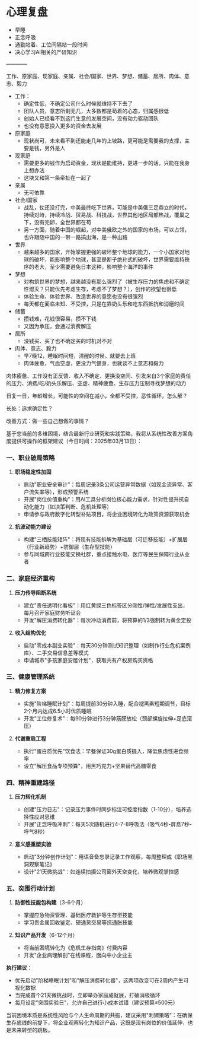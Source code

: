 # 心理复盘

- 早睡
- 正念呼吸
- 通勤站着、工位间隔站一段时间
- 决心学习AI相关的产研知识

————

工作、原家庭、现家庭、亲属、社会/国家、世界、梦想、储蓄、居所、肉体、意志、毅力

- 工作：
  - 确定性低，不确定公司什么时候就维持不下去了
  - 团队人员，意志所剩无几，大多数都是苟着的心态，归属感很低
  - 创始人已经看不到这门生意的发展空间，没有动力驱动团队
  - 也没有意愿投入更多的资金去发展
- 原家庭
  - 现状尚可，未来看不到还能走几年的上坡路，更可能是需要我的支撑，主要是钱，另外是人
- 现家庭
  - 需要更多的钱作为启动资金，现状是能维持，更进一步的话，只能在我身上想办法
  - 这块又和第一条牵扯在一起了
- 亲属
  - 无可依靠
- 社会/国家
  - 战乱，仗还没打完，中美最终吃下世界，可能是中美俄三足鼎立的时代，持续对峙，持续冷战、贸易战、科技战，世界其他地区局部热战，覆巢之下，没有完卵，全世界都在苟
  - 另一方面，随着中国的崛起，对中美俄欧之外的国家的市场，可以占领，也许跟随中国的一带一路搞出海，是一种出路
- 世界
  - 越来越多的国家，开始掌握更强的破坏整个地球的能力，一个小国家对地球的破坏，能影响整个地球，甚至是断子绝孙式的破坏，世界需要维持秩序的老大，至少需要避免日本这种，影响整个海洋的事件
- 梦想
  - 对构筑世界的梦想，越来越没有那么强烈了（被生存压力的焦虑和不确定性熄灭？只能优先考虑生存，考虑不了梦想？），创作的欲望也很低
  - 体验生命、体验世界、改造世界的意愿也没有很强烈
  - 每天都在面临未知、不受控，只是在靠奶头乐和吃东西抵抗和消磨时间
- 储蓄
  - 攒钱难，花钱很容易，攒不下钱
  - 又因为承压，会通过消费解压
- 居所
  - 没钱买、买了也不确定买的时机对不对
- 肉体、意志、毅力
  - 早7晚12，睡眠时间短，清醒的时候，就要去上班
  - 肉体疲惫，气血空虚，更没力气健身，也就谈不上意志和毅力



肉体疲惫、工作没有正反馈、收入不确定、更换没空间、引发来自3个家庭的责任的压力、消费/吃/奶头乐解压、空虚、精神疲惫、生存压力压制寻找梦想的动力

日复一日，年龄增长，可能性的空间在减小，全都不受控，恶性循环，怎么解？



长处：追求确定性？

改善方式：做一些自己想做的事情？

基于您当前的多维困境，结合最新行业研究和实践策略，我将从系统性改善方案角度提供可操作的框架建议（今日时间：2025年03月13日）：

### 一、职业破局策略
1. **职场稳定性加固**  
   - 启动"职业安全审计"：每周记录3条公司运营异常数据（如现金流异常、客户流失率等），形成预警系统  
   - 开展"岗位价值重构"：用AI工具分析岗位核心能力需求，针对性提升抗自动化能力（如决策判断、危机处理等）  
   - 申请参与政府数字化转型补贴项目，将企业困境转化为政策资源获取机会  

2. **抗波动能力建设**  
   - 构建"三栖技能矩阵"：将现有技能拆解为基础层（可迁移技能）+扩展层（行业新趋势）+防御层（生存型技能）  
   - 参与同城跨行业技能交换社群，重点接触水电、医疗等民生保障行业从业者  

### 二、家庭经济重构
1. **压力传导阻断系统**  
   - 建立"责任透明化看板"：用红黄绿三色标签区分刚性/弹性/发展性支出，每月召开家庭财务听证会  
   - 开发"解压消费转化器"：每次冲动消费前，将预算的1/3强制转为黄金定投  

2. **收入结构优化**  
   - 启动"零成本副业实验"：每天30分钟测试知识整理（如制作行业危机案例库）、二手交易信息差等模式  
   - 申请城市"多孩家庭安居计划"，获取共有产权房购买资格  

### 三、健康管理系统
1. **精力修复方案**  
   - 实施"阶梯睡眠计划"：每周提前30分钟入睡，配合褪黑素短期调节，目标2个月内达成6.5小时优质睡眠  
   - 开发"工位修复术"：每90分钟进行3分钟筋膜放松（颈部螺旋拉伸+足底滚压）  

2. **代谢重启工程**  
   - 执行"蛋白质优先"饮食法：早餐保证30g蛋白质摄入，降低焦虑性进食频率  
   - 设立"解压食品专项预算"，用黑巧克力+坚果替代高糖零食  

### 四、精神重建路径
1. **压力转化机制**  
   - 创建"压力日志"：记录压力事件时同步标注可控度指数（1-10分），培养选择性应对思维  
   - 开展"正念呼吸冲刺"：每天5次随机进行4-7-8呼吸法（吸气4秒-屏息7秒-呼气8秒）  

2. **意义感重塑实验**  
   - 启动"3分钟创作计划"：用语音备忘录记录工作观察，每周整理成《职场黑洞观察笔记》  
   - 设计"21天微挑战"：如连续拍摄公司窗外天空变化，培养微观掌控感  

### 五、突围行动计划
1. **防御性技能包构建**（3-6个月）  
   - 掌握应急物资管理、基础医疗救护等生存型技能  
   - 学习贵金属回收鉴定、硬通货交易等抗通胀技能  

2. **知识产品开发**（6-12个月）  
   - 将当前困境转化为《危机生存指南》付费内容  
   - 开发"企业病理解剖"在线课程，面向中小企业主  

**执行建议**：  
- 优先启动"阶梯睡眠计划"和"解压消费转化器"，这两项改变可在2周内产生可视化数据  
- 当完成首个21天微挑战时，立即举办家庭成就展，打破消极循环  
- 每月设定"突围实验日"，允许自己进行小成本试错（建议预算≤500元）  

当前困境本质是系统性风险与个人生命周期的共振，建议采用"刺猬策略"：在确保生存底线的前提下，将企业观察转化为知识产品，这既是现有岗位的价值延伸，也是未来转型的跳板。
